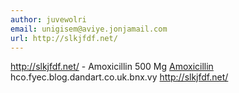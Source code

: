 ```yaml
---
author: juvewolri
email: unigisem@aviye.jonjamail.com
url: http://slkjfdf.net/
---
```


http://slkjfdf.net/ - Amoxicillin 500 Mg <a href="http://slkjfdf.net/">Amoxicillin</a> hco.fyec.blog.dandart.co.uk.bnx.vy http://slkjfdf.net/